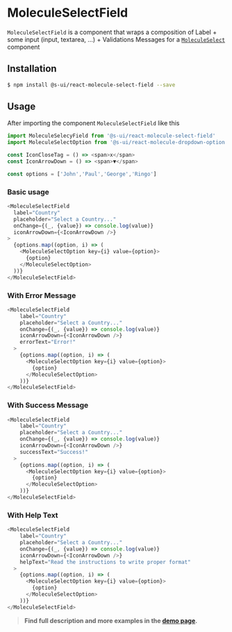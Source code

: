 # MoleculeSelectField


`MoleculeSelectField` is a component that wraps a composition of Label + some input (input, textarea, ...) + Validations  Messages for a [`MoleculeSelect`](https://sui-components.now.sh/workbench/molecule/select/demo) component


## Installation

```sh
$ npm install @s-ui/react-molecule-select-field --save
```

## Usage

After importing the component `MoleculeSelectField` like this

```javascript
import MoleculeSelecyField from '@s-ui/react-molecule-select-field'
import MoleculeSelectOption from '@s-ui/react-molecule-dropdown-option'

const IconCloseTag = () => <span>x</span>  
const IconArrowDown = () => <span>▼</span>  

const options = ['John','Paul','George','Ringo']

```

### Basic usage
    
```js
<MoleculeSelectField
  label="Country"
  placeholder="Select a Country..."
  onChange={(_, {value}) => console.log(value)}
  iconArrowDown={<IconArrowDown />}
>
  {options.map((option, i) => (
    <MoleculeSelectOption key={i} value={option}>
      {option}
    </MoleculeSelectOption>
  ))}
</MoleculeSelectField>
```

### With Error Message 

```js
<MoleculeSelectField
    label="Country"
    placeholder="Select a Country..."
    onChange={(_, {value}) => console.log(value)}
    iconArrowDown={<IconArrowDown />}
    errorText="Error!"
  >
    {options.map((option, i) => (
      <MoleculeSelectOption key={i} value={option}>
        {option}
      </MoleculeSelectOption>
    ))}
</MoleculeSelectField>
```

### With Success Message 

```js
<MoleculeSelectField
    label="Country"
    placeholder="Select a Country..."
    onChange={(_, {value}) => console.log(value)}
    iconArrowDown={<IconArrowDown />}
    successText="Success!"
  >
    {options.map((option, i) => (
      <MoleculeSelectOption key={i} value={option}>
        {option}
      </MoleculeSelectOption>
    ))}
</MoleculeSelectField>
```

### With Help Text

```js
<MoleculeSelectField
    label="Country"
    placeholder="Select a Country..."
    onChange={(_, {value}) => console.log(value)}
    iconArrowDown={<IconArrowDown />}
    helpText="Read the instructions to write proper format"
  >
    {options.map((option, i) => (
      <MoleculeSelectOption key={i} value={option}>
        {option}
      </MoleculeSelectOption>
    ))}
</MoleculeSelectField>
```


> **Find full description and more examples in the [demo page](https://sui-components.now.sh/workbench/molecule/selectField/demo).**
